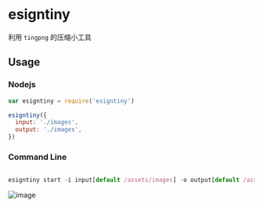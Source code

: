 # esigntiny

利用 `tingpng` 的压缩小工具

## Usage
### Nodejs
```javascript
var esigntiny = require('esigntiny')

esigntiny({
  input: './images',
  output: './images',
})
```
### Command Line
```javascript

esigntiny start -i input[default /assets/images] -o output[default /assets/images]

```

![image](https://user-images.githubusercontent.com/33617560/110903769-e5b72f80-8342-11eb-8dc0-e36ba07df17b.png)
